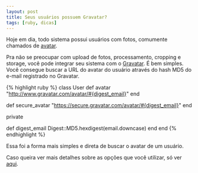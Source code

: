 ```yaml
---
layout: post
title: Seus usuários possuem Gravatar?
tags: [ruby, dicas]
---
```

Hoje em dia, todo sistema possui usuários com fotos, comumente chamados de [avatar][2].

Pra não se preocupar com upload de fotos, processamento, cropping e storage, você pode integrar seu sistema com o [Gravatar][1]. É bem simples.
Você consegue buscar a URL do avatar do usuário através do hash MD5 do e-mail registrado no Gravatar.

{% highlight ruby %}
class User
  def avatar
    "http://www.gravatar.com/avatar/#{digest_email}"
  end

  def secure_avatar
    "https://secure.gravatar.com/avatar/#{digest_email}"
  end

  private

  def digest_email
    Digest::MD5.hexdigest(email.downcase)
  end
end
{% endhighlight %}

Essa foi a forma mais simples e direta de buscar o avatar de um usuário.

Caso queira ver mais detalhes sobre as opções que você utilizar, só ver [aqui][3].

[1]: http://en.gravatar.com
[2]: https://en.wikipedia.org/wiki/Avatar_(computing)
[3]: https://en.gravatar.com/site/implement/images/
